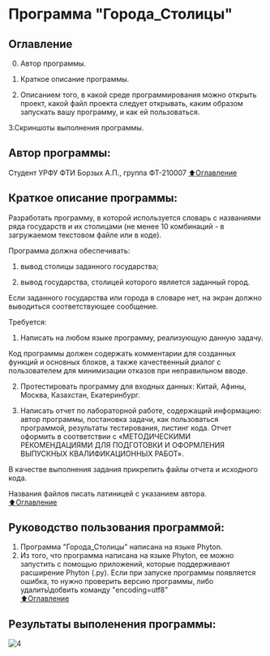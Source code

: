 # Программа "Города_Столицы"

## Оглавление

0. Автор программы.

1. Краткое описание программы.

2. Описанием того, в какой среде программирования можно открыть проект, какой файл проекта следует открывать, каким образом запускать вашу программу, и как ей пользоваться.

3.Скриншоты выполнения программы. 

## Автор программы:
Cтудент УРФУ ФТИ  Борзых А.П., группа ФТ-210007
[:arrow_up:Оглавление](#Оглавление)

## Краткое описание программы:
Разработать программу, в которой используется словарь с названиями ряда государств и их столицами (не менее 10 комбинаций - в загружаемом текстовом файле или в коде).  

Программа должна обеспечивать:  

1) вывод столицы заданного государства;  

2) вывод государства, столицей которого является заданный город.  

Если заданного государства или города в словаре нет, на экран должно выводиться соответствующее сообщение. 

Требуется:  
1. Написать на любом языке программу, реализующую данную задачу. 

Код программы должен содержать комментарии для созданных функций и основных блоков, а также качественный диалог с пользователем для минимизации отказов при неправильном вводе. 

2. Протестировать программу для входных данных: Китай, Афины, Москва, Казахстан, Екатеринбург. 

3. Написать отчет по лабораторной работе, содержащий информацию: автор программы, постановка задачи, как пользоваться программой, результаты тестирования, листинг кода. Отчет оформить в соответствии с «МЕТОДИЧЕСКИМИ РЕКОМЕНДАЦИЯМИ ДЛЯ ПОДГОТОВКИ И ОФОРМЛЕНИЯ ВЫПУСКНЫХ КВАЛИФИКАЦИОННЫХ РАБОТ». 

В качестве выполнения задания прикрепить файлы отчета и исходного кода.

Названия файлов писать латиницей с указанием автора.     
[:arrow_up:Оглавление](#Оглавление)

## Руководство пользования программой:
1. Программа "Города_Столицы" написана на языке Phyton.
2. Из того, что программа написана на языке Phyton, ее можно запустить с помощью приложений, которые поддерживают расширение Phyton (.py). Если при запуске программы появляется ошибка, то нужно проверить версию программы, либо удалить\добвить команду "encoding=utf8"  
[:arrow_up:Оглавление](#Оглавление)

## Результаты выполенения программы:
![4](https://user-images.githubusercontent.com/112753125/206233755-628fe0d6-1dbd-49db-8976-4b13f58db330.png)



